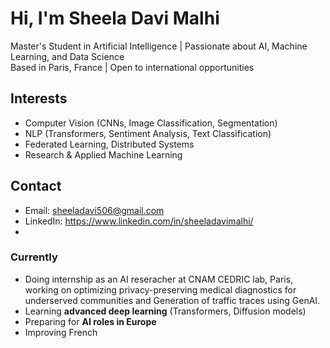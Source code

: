 # Hi, I'm Sheela Davi Malhi

 Master's Student in Artificial Intelligence |  Passionate about AI, Machine Learning, and Data Science  
 Based in Paris, France |  Open to international opportunities  

## Interests
- Computer Vision (CNNs, Image Classification, Segmentation)
- NLP (Transformers, Sentiment Analysis, Text Classification)
- Federated Learning, Distributed Systems
- Research & Applied Machine Learning

##  Contact
-  Email: sheeladavi506@gmail.com 
- LinkedIn: https://www.linkedin.com/in/sheeladavimalhi/
- 
###  Currently
- Doing internship as an AI reseracher at CNAM CEDRIC lab, Paris, working on optimizing privacy-preserving
medical diagnostics for underserved communities and Generation of traffic traces using GenAI.
- Learning **advanced deep learning** (Transformers, Diffusion models)
- Preparing for **AI roles in Europe**
- Improving French 
